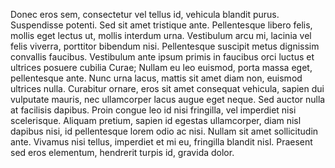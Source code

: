 Donec eros sem, consectetur vel tellus id, vehicula blandit purus. Suspendisse potenti. Sed sit amet tristique ante. Pellentesque libero felis, mollis eget lectus ut, mollis interdum urna. Vestibulum arcu mi, lacinia vel felis viverra, porttitor bibendum nisi. Pellentesque suscipit metus dignissim convallis faucibus. Vestibulum ante ipsum primis in faucibus orci luctus et ultrices posuere cubilia Curae; Nullam eu leo euismod, porta massa eget, pellentesque ante. Nunc urna lacus, mattis sit amet diam non, euismod ultrices nulla. Curabitur ornare, eros sit amet consequat vehicula, sapien dui vulputate mauris, nec ullamcorper lacus augue eget neque. Sed auctor nulla at facilisis dapibus. Proin congue leo id nisi fringilla, vel imperdiet nisi scelerisque. Aliquam pretium, sapien id egestas ullamcorper, diam nisl dapibus nisi, id pellentesque lorem odio ac nisi. Nullam sit amet sollicitudin ante. Vivamus nisi tellus, imperdiet et mi eu, fringilla blandit nisl. Praesent sed eros elementum, hendrerit turpis id, gravida dolor.